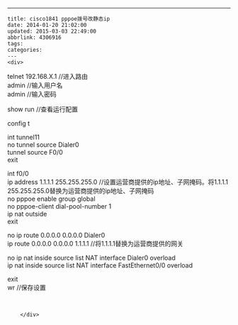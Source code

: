 ---
    title: cisco1841 pppoe拨号改静态ip
    date: 2014-01-20 21:02:00
    updated: 2015-03-03 22:49:00
    abbrlink: 4306916
    tags:
    categories:
    ---
    <div>
<div>
<div id="sina_keyword_ad_area2" class="articalContent   ">
<p>telnet 192.168.X.1 //进入路由<br />
admin //输入用户名<br />
admin //输入密码</p>
<p>show run //查看运行配置</p>
<p>config t</p>
<p>int tunnel11<br />
no tunnel source Dialer0<br />
tunnel source F0/0<br />
exit</p>
<p>int f0/0<br />
ip address 1.1.1.1 255.255.255.0 //设置运营商提供的ip地址、子网掩码。将1.1.1.1
255.255.255.0替换为运营商提供的ip地址、子网掩码<br />
no pppoe enable group global<br />
no pppoe-client dial-pool-number 1<br />
ip nat outside<br />
exit</p>
<p>no ip route 0.0.0.0 0.0.0.0 Dialer0<br />
ip route 0.0.0.0 0.0.0.0 1.1.1.1 //将1.1.1.1替换为运营商提供的网关</p>
<p>no ip nat inside source list NAT interface Dialer0
overload<br />
ip nat inside source list NAT interface FastEthernet0/0
overload</p>
<p>exit<br />
wr //保存设置</p>
<p>&nbsp;</p>
							
		</div>
</div>
</div>
    